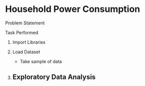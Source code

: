 # Household Power Consumption

Problem Statement

Task Performed

1. Import Libraries
2. Load Dataset
    - Take sample of data

3. Exploratory Data Analysis
    - 
